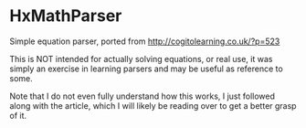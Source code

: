 HxMathParser
============

Simple equation parser, ported from http://cogitolearning.co.uk/?p=523

This is NOT intended for actually solving equations, or real use, it was simply an exercise in learning parsers and may be useful as reference to some.

Note that I do not even fully understand how this works, I just followed along with the article, which I will likely be reading over to get a better grasp of it.


